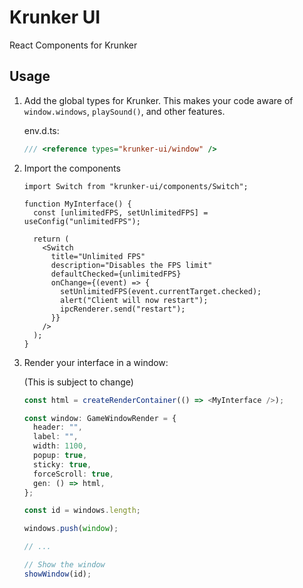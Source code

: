 # Krunker UI

React Components for Krunker

## Usage

1. Add the global types for Krunker. This makes your code aware of `window.windows`, `playSound()`, and other features.

   env.d.ts:

   ```ts
   /// <reference types="krunker-ui/window" />
   ```

2. Import the components

   ```tsx
   import Switch from "krunker-ui/components/Switch";

   function MyInterface() {
     const [unlimitedFPS, setUnlimitedFPS] = useConfig("unlimitedFPS");

     return (
       <Switch
         title="Unlimited FPS"
         description="Disables the FPS limit"
         defaultChecked={unlimitedFPS}
         onChange={(event) => {
           setUnlimitedFPS(event.currentTarget.checked);
           alert("Client will now restart");
           ipcRenderer.send("restart");
         }}
       />
     );
   }
   ```

3. Render your interface in a window:

   (This is subject to change)

   ```ts
   const html = createRenderContainer(() => <MyInterface />);

   const window: GameWindowRender = {
     header: "",
     label: "",
     width: 1100,
     popup: true,
     sticky: true,
     forceScroll: true,
     gen: () => html,
   };

   const id = windows.length;

   windows.push(window);

   // ...

   // Show the window
   showWindow(id);
   ```
